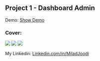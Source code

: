 ## Project 1 - Dashboard Admin

   Demo: [Show Demo](https://dashboard-admin-sage-eight.vercel.app/)  
### Cover:
![](https://s30.picofile.com/file/8474735418/a1.JPG)
![](https://s30.picofile.com/file/8474735426/a2.JPG)
![](https://s31.picofile.com/file/8470723734/dashboard_admin.png)

My Linkedin: [Linkedin.com/in/MiladJoodi](https://www.linkedin.com/in/MiladJoodi/)  
